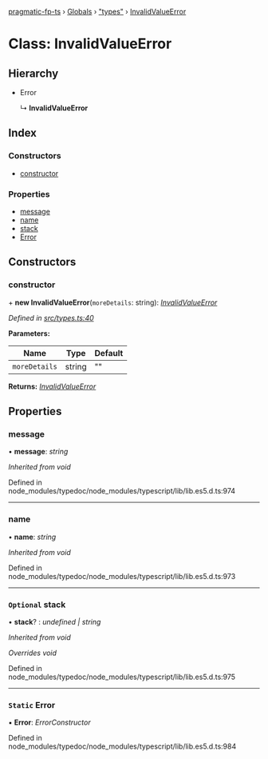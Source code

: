 [pragmatic-fp-ts](../README.md) › [Globals](../globals.md) › ["types"](../modules/_types_.md) › [InvalidValueError](_types_.invalidvalueerror.md)

# Class: InvalidValueError

## Hierarchy

* Error

  ↳ **InvalidValueError**

## Index

### Constructors

* [constructor](_types_.invalidvalueerror.md#constructor)

### Properties

* [message](_types_.invalidvalueerror.md#message)
* [name](_types_.invalidvalueerror.md#name)
* [stack](_types_.invalidvalueerror.md#optional-stack)
* [Error](_types_.invalidvalueerror.md#static-error)

## Constructors

###  constructor

\+ **new InvalidValueError**(`moreDetails`: string): *[InvalidValueError](_types_.invalidvalueerror.md)*

*Defined in [src/types.ts:40](https://github.com/hermann-p/pragmatic-fp-ts/blob/ae00bcd/src/types.ts#L40)*

**Parameters:**

Name | Type | Default |
------ | ------ | ------ |
`moreDetails` | string | "" |

**Returns:** *[InvalidValueError](_types_.invalidvalueerror.md)*

## Properties

###  message

• **message**: *string*

*Inherited from void*

Defined in node_modules/typedoc/node_modules/typescript/lib/lib.es5.d.ts:974

___

###  name

• **name**: *string*

*Inherited from void*

Defined in node_modules/typedoc/node_modules/typescript/lib/lib.es5.d.ts:973

___

### `Optional` stack

• **stack**? : *undefined | string*

*Inherited from void*

*Overrides void*

Defined in node_modules/typedoc/node_modules/typescript/lib/lib.es5.d.ts:975

___

### `Static` Error

▪ **Error**: *ErrorConstructor*

Defined in node_modules/typedoc/node_modules/typescript/lib/lib.es5.d.ts:984

